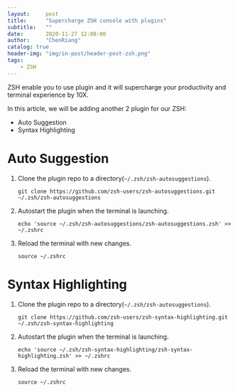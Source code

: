```yaml
---
layout:     post
title:      "Supercharge ZSH console with plugins"
subtitle:   ""
date:       2020-11-27 12:00:00
author:     "ChenRiang"
catalog: true
header-img: "img/in-post/header-post-zsh.png"
tags:
    - ZSH
---
```


ZSH enable you to use plugin and it will supercharge your productivity and terminal experience by 10X. 

In this article, we will be adding another 2 plugin for our ZSH:
- Auto Suggestion
- Syntax Highlighting

# Auto Suggestion 
1. Clone the plugin repo to a directory(`~/.zsh/zsh-autosuggestions`).
    ```shell script
    git clone https://github.com/zsh-users/zsh-autosuggestions.git ~/.zsh/zsh-autosuggestions
    ```

2. Autostart the plugin when the terminal is launching.
    ```shell script
    echo 'source ~/.zsh/zsh-autosuggestions/zsh-autosuggestions.zsh' >> ~/.zshrc
    ```
3. Reload the terminal with new changes.
    ```shell script
    source ~/.zshrc
    ```

# Syntax Highlighting
1. Clone the plugin repo to a directory(`~/.zsh/zsh-autosuggestions`).
    ```shell script
    git clone https://github.com/zsh-users/zsh-syntax-highlighting.git ~/.zsh/zsh-syntax-highlighting
    ```

2. Autostart the plugin when the terminal is launching.
    ```shell script
    echo 'source ~/.zsh/zsh-syntax-highlighting/zsh-syntax-highlighting.zsh' >> ~/.zshrc
    ```

3. Reload the terminal with new changes.
    ```shell script
    source ~/.zshrc
    ```



